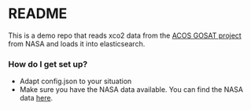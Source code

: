 # README #

This is a demo repo that reads xco2 data from the [ACOS GOSAT project](http://disc.sci.gsfc.nasa.gov/datacollection/ACOS_L2S_V3.3.html#tabs-2) from NASA and loads it into elasticsearch. 

### How do I get set up? ###

* Adapt config.json to your situation
* Make sure you have the NASA data available. You can find the NASA data [here](ftp://aurapar1u.ecs.nasa.gov/ftp/data/s4pa/GOSAT_TANSO_Level2/). 
